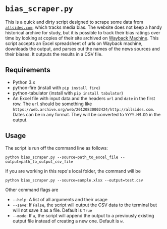 # `bias_scraper.py`

This is a quick and dirty script designed to scrape some data from [`allsides.com`](allsides.com), which tracks media bias. The website does not keep a handy historical archive for study, but it is possible to track their bias ratings over time by looking at copies of their site archived on [Wayback Machine](http://archive.org/web/). This script accepts an Excel spreadsheet of urls on Wayback machine, downloads the output, and parses out the names of the news sources and their biases. It outputs the results in a CSV file.

## Requirements

 - Python 3.x
 - python-fire (install with `pip install fire`)
 - python-tabulator (install with `pip install tabulator`)
 - An Excel file with input data and the headers `url` and `date` in the first row. The `url` should be something like `https://web.archive.org/web/20120830002424/http://allsides.com`. Dates can be in any format. They will be converted to `YYYY-MM-DD` in the output.

## Usage

The script is run off the command line as follows:

```linux
python bias_scraper.py --source=path_to_excel_file --output=path_to_output_csv_file
```

If you are working in this repo's local folder, the command will be

```linux
python bias_scraper.py --source=sample.xlsx --output=test.csv
```

Other command flags are

- `--help`: A list of all arguments and their usage
- `--save`: If `False`, the script will output the CSV data to the terminal but will not save it as a file. Default is `True`
- `--mode`: If `a`, the script will append the output to a previously existing output file instead of creating a new one. Default is `w`.